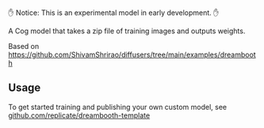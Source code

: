 ✋ Notice: This is an experimental model in early development. ✋

A Cog model that takes a zip file of training images and outputs weights.

Based on https://github.com/ShivamShrirao/diffusers/tree/main/examples/dreambooth

## Usage

To get started training and publishing your own custom model, see [github.com/replicate/dreambooth-template](https://github.com/replicate/dreambooth-template)
